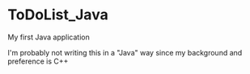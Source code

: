 # ToDoList_Java
My first Java application

I'm probably not writing this in a "Java" way since my background and preference is C++